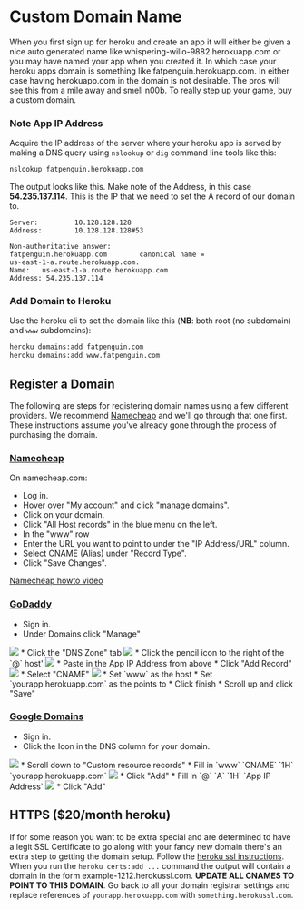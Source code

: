 # Custom Domain Name

When you first sign up for heroku and create an app it will either be given a
nice auto generated name like whispering-willo-9882.herokuapp.com or you may
have named your app when you created it. In which case your heroku apps domain
is something like fatpenguin.herokuapp.com. In either case having herokuapp.com
in the domain is not desirable. The pros will see this from a mile away and
smell n00b. To really step up your game, buy a custom domain.


### Note App IP Address

Acquire the IP address of the server where your heroku app is served by
making a DNS query using `nslookup` or `dig` command line tools like this:

```sh
nslookup fatpenguin.herokuapp.com
```

The output looks like this. Make note of the Address, in this case
**54.235.137.114**. This is the IP that we need to set the A record of our
domain to.

```
Server:         10.128.128.128
Address:        10.128.128.128#53

Non-authoritative answer:
fatpenguin.herokuapp.com        canonical name =
us-east-1-a.route.herokuapp.com.
Name:   us-east-1-a.route.herokuapp.com
Address: 54.235.137.114
```

### Add Domain to Heroku

Use the heroku cli to set the domain like this (**NB**: both root (no subdomain) and
`www` subdomains):

```sh
heroku domains:add fatpenguin.com
heroku domains:add www.fatpenguin.com
```

## Register a Domain

The following are steps for registering domain names using a few different
providers. We recommend [Namecheap][namecheap] and we'll go through that one
first. These instructions assume you've already gone through the process of
purchasing the domain.


### [Namecheap][namecheap]

On namecheap.com:

* Log in.
* Hover over "My account" and click "manage domains".
* Click on your domain.
* Click "All Host records" in the blue menu on the left.
* In the "www" row
* Enter the URL you want to point to under the "IP Address/URL" column.
* Select CNAME (Alias) under "Record Type".
* Click "Save Changes".

[Namecheap howto video ][namecheap-howto]

### [GoDaddy][godaddy]

* Sign in.
* Under Domains click "Manage"
<img src="https://assets.aaonline.io/fullstack/full-stack-project/resources/assets/godaddy_manage.png" style="max-height: 100px">
* Click the "DNS Zone" tab
<img src="https://assets.aaonline.io/fullstack/full-stack-project/resources/assets/godaddy_dnszone.png" style="max-height: 100px">
* Click the pencil icon to the right of the `@` host'
<img src="https://assets.aaonline.io/fullstack/full-stack-project/resources/assets/godaddy_edit.png" style="max-height: 100px">
* Paste in the App IP Address from above
* Click "Add Record"
<img src="https://assets.aaonline.io/fullstack/full-stack-project/resources/assets/godaddy_addrecord.png" style="max-height: 100px">
* Select "CNAME"
<img src="https://assets.aaonline.io/fullstack/full-stack-project/resources/assets/godaddy_CNAME.png" style="max-height: 100px">
* Set `www` as the host
* Set `yourapp.herokuapp.com` as the points to
* Click finish
* Scroll up and click "Save"

### [Google Domains][google]

* Sign in.
* Click the Icon in the DNS column for your domain.
<img src="https://assets.aaonline.io/fullstack/full-stack-project/resources/assets/google_settings.png" style="max-height: 100px">
* Scroll down to "Custom resource records"
* Fill in `www` `CNAME` `1H` `yourapp.herokuapp.com`
<img src="https://assets.aaonline.io/fullstack/full-stack-project/resources/assets/google_CNAME.png" style="max-height: 100px">
* Click "Add"
* Fill in `@` `A` `1H` `App IP Address`
<img src="https://assets.aaonline.io/fullstack/full-stack-project/resources/assets/google_A.png" style="max-height: 100px">
* Click "Add"

## HTTPS ($20/month heroku)

If for some reason you want to be extra special and are determined to have a
legit SSL Certificate to go along with your fancy new domain there's an extra
step to getting the domain setup. Follow the [heroku ssl instructions][heroku-ssl].
When you run the `heroku certs:add ...` command the output will contain a domain
in the form example-1212.herokussl.com. **UPDATE ALL CNAMES TO POINT TO THIS
DOMAIN**. Go back to all your domain registrar settings and replace references
of `yourapp.herokuapp.com` with `something.herokussl.com`.


[heroku-ssl]: https://devcenter.heroku.com/articles/ssl-endpoint
[google]: https://domains.google.com/registrar
[godaddy]: https://www.godaddy.com/
[namecheap]: https://www.namecheap.com/
[namecheap-howto]: https://www.namecheap.com/support/knowledgebase/article.aspx/1031/2/
